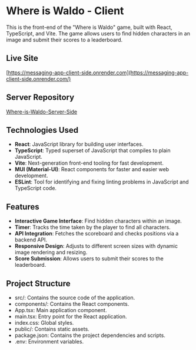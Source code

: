 # Where is Waldo - Client

This is the front-end of the "Where is Waldo" game, built with React, TypeScript, and Vite. The game allows users to find hidden characters in an image and submit their scores to a leaderboard.

## Live Site
[https://messaging-app-client-side.onrender.com](https://messaging-app-client-side.onrender.com/)

## Server Repository
[Where-is-Waldo-Server-Side](https://github.com/mpapila/Where-is-Waldo-Server-Side)

## Technologies Used

- **React**: JavaScript library for building user interfaces.
- **TypeScript**: Typed superset of JavaScript that compiles to plain JavaScript.
- **Vite**: Next-generation front-end tooling for fast development.
- **MUI (Material-UI)**: React components for faster and easier web development.
- **ESLint**: Tool for identifying and fixing linting problems in JavaScript and TypeScript code.

## Features

- **Interactive Game Interface**: Find hidden characters within an image.
- **Timer**: Tracks the time taken by the player to find all characters.
- **API Integration**: Fetches the scoreboard and checks positions via a backend API.
- **Responsive Design**: Adjusts to different screen sizes with dynamic image rendering and resizing.
- **Score Submission**: Allows users to submit their scores to the leaderboard.

## Project Structure
- src/: Contains the source code of the application.
- components/: Contains the React components.
- App.tsx: Main application component.
- main.tsx: Entry point for the React application.
- index.css: Global styles.
- public/: Contains static assets.
- package.json: Contains the project dependencies and scripts.
- .env: Environment variables.
